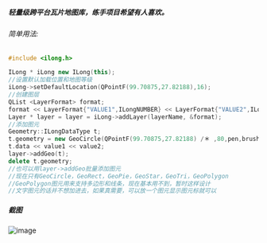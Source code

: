 ##### 轻量级跨平台瓦片地图库，练手项目希望有人喜欢。

###### 简单用法:

```cpp
#include <ilong.h>

ILong * iLong new ILong(this);
//设置默认加载位置和地图等级
iLong->setDefaultLocation(QPointF(99.70875,27.82188),16);
//创建图层
QList <LayerFormat> format;
format << LayerFormat{"VALUE1",ILongNUMBER} << LayerFormat{"VALUE2",ILongTEXT};
Layer * layer = layer = iLong->addLayer(layerName, &format);
//添加图元
Geometry::ILongDataType t;
t.geometry = new GeoCircle(QPointF(99.70875,27.82188) /＊ ,80,pen,brush ＊/ );
t.data << value1 << value2;
layer->addGeo(t);
delete t.geometry;
//也可以用layer->addGeo批量添加图元
//现在只有GeoCircle，GeoRect，GeoPie，GeoStar，GeoTri，GeoPolygon
//GeoPolygon图元用来支持多边形和线条，现在基本用不到，暂时这样设计
//文字图元的话并不想加进去，如果真需要，可以放一个图元显示图元标就可以
```
##### 截图

![image](https://raw.githubusercontent.com/ilongio/ilong/e9c7bd65b4c838f4aea08cf3db7d562dc8ddc87c/Screenshot.png)
